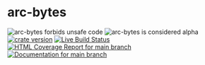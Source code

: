 # arc-bytes

![arc-bytes forbids unsafe code](https://img.shields.io/badge/unsafe-forbid-success)
![arc-bytes is considered alpha](https://img.shields.io/badge/status-alpha-orange)
[![crate version](https://img.shields.io/crates/v/arc-bytes.svg)](https://crates.io/crates/arc-bytes)
[![Live Build Status](https://img.shields.io/github/workflow/status/khonsulabs/arc-bytes/Tests/main)](https://github.com/khonsulabs/arc-bytes/actions?query=workflow:Tests)
[![HTML Coverage Report for `main` branch](https://khonsulabs.github.io/arc-bytes/coverage/badge.svg)](https://arc-bytes.bonsaidb.io/coverage/)
[![Documentation for `main` branch](https://img.shields.io/badge/docs-main-informational)](https://arc-bytes.bonsaidb.io/main/arc-bytes/)
